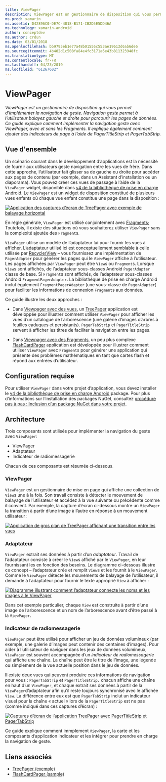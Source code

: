 ```yaml
---
title: ViewPager
description: ViewPager est un gestionnaire de disposition qui vous permet d’implémenter la navigation de geste. Navigation geste permet à l’utilisateur balayez gauche et droite pour parcourir les pages de données. Ce guide explique comment implémenter la navigation geste avec ViewPager, avec et sans les Fragments. Il explique également comment ajouter des indicateurs de page à l’aide de PagerTitleStrip et PagerTabStrip.
ms.prod: xamarin
ms.assetid: D42896C0-DE7C-4818-B171-CB2D5E5DD46A
ms.technology: xamarin-android
author: conceptdev
ms.author: crdun
ms.date: 03/01/2018
ms.openlocfilehash: bb9795eb1e77a48b01556c553ae19613d6ab6de6
ms.sourcegitcommit: 4b402d1c508fa84e4fc3171a6e43b811323948fc
ms.translationtype: MT
ms.contentlocale: fr-FR
ms.lasthandoff: 04/23/2019
ms.locfileid: "61267602"
---
```

# <a name="viewpager"></a>ViewPager

_ViewPager est un gestionnaire de disposition qui vous permet d’implémenter la navigation de geste. Navigation geste permet à l’utilisateur balayez gauche et droite pour parcourir les pages de données. Ce guide explique comment implémenter la navigation geste avec ViewPager, avec et sans les Fragments. Il explique également comment ajouter des indicateurs de page à l’aide de PagerTitleStrip et PagerTabStrip._

 
## <a name="overview"></a>Vue d'ensemble

Un scénario courant dans le développement d’applications est la nécessité de fournir aux utilisateurs geste navigation entre les vues de frère. Dans cette approche, l’utilisateur fait glisser sa de gauche ou droite pour accéder aux pages de contenu (par exemple, dans un Assistant d’installation ou un diaporama). Vous pouvez créer ces vues de passage à l’aide de la `ViewPager` widget, disponible dans [v4 de la bibliothèque de prise en charge Android](https://www.nuget.org/packages/Xamarin.Android.Support.v4/). Le `ViewPager` est un widget de disposition constitué de plusieurs vues enfants où chaque vue enfant constitue une page dans la disposition : 

[![Application des captures d’écran de TreePager avec exemple de balayage horizontal](images/01-intro-sml.png)](images/01-intro.png#lightbox)

En règle générale, `ViewPager` est utilisé conjointement avec [Fragments](https://developer.xamarin.com/guides/android/platform_features/fragments/); Toutefois, il existe des situations où vous souhaiterez utiliser `ViewPager` sans la complexité ajoutée des `Fragment`s.

`ViewPager` utilise un modèle de l’adaptateur lui pour fournir les vues à afficher. L’adaptateur utilisé ici est conceptuellement semblable à celle utilisée par [RecyclerView](~/android/user-interface/layouts/recycler-view/index.md) &ndash; vous fournissez une implémentation de `PagerAdapter` pour générer les pages qui le `ViewPager` affiche à l’utilisateur. Les pages affichées par `ViewPager` peut être `View`s ou `Fragment`s. Lorsque `View`s sont affichés, de l’adaptateur sous-classes Android `PagerAdapter` classe de base. Si `Fragment`s sont affichés, de l’adaptateur sous-classes Android `FragmentPagerAdapter`. La bibliothèque de prise en charge Android inclut également `FragmentPagerAdapter` (une sous-classe de `PagerAdapter`) pour faciliter les informations de connexion `Fragment`s aux données. 

Ce guide illustre les deux approches : 

-   Dans [Viewpager avec des vues](~/android/user-interface/controls/view-pager/viewpager-and-views.md), un [TreePager](https://developer.xamarin.com/samples/monodroid/UserInterface/TreePager/) application est développée pour illustrer comment utiliser `ViewPager` pour afficher les vues d’un catalogue de l’arborescence (une galerie d’images d’arbres à feuilles caduques et persistants). 
    `PagerTabStrip`  et `PagerTitleStrip` servent à afficher les titres de faciliter la navigation entre les pages.

-   Dans [Viewpager avec des Fragments](~/android/user-interface/controls/view-pager/viewpager-and-fragments.md), un peu plus complexe [FlashCardPager](https://developer.xamarin.com/samples/monodroid/UserInterface/TreePager/) application est développée pour illustrer comment utiliser `ViewPager` avec `Fragment`s pour générer une application qui présente des problèmes mathématiques en tant que cartes flash et répond aux entrées d’utilisateur. 


## <a name="requirements"></a>Configuration requise

Pour utiliser `ViewPager` dans votre projet d’application, vous devez installer le [v4 de la bibliothèque de prise en charge Android](https://www.nuget.org/packages/Xamarin.Android.Support.v4/) package. Pour plus d’informations sur l’installation des packages NuGet, consultez [procédure pas à pas : Inclusion d’un package NuGet dans votre projet](https://docs.microsoft.com/visualstudio/mac/nuget-walkthrough). 

 
## <a name="architecture"></a>Architecture

Trois composants sont utilisés pour implémenter la navigation du geste avec `ViewPager`:

-   ViewPager
-   Adaptateur
-   Indicateur de radiomessagerie

Chacun de ces composants est résumée ci-dessous.



### <a name="viewpager"></a>ViewPager

`ViewPager` est un gestionnaire de mise en page qui affiche une collection de `View`s une à la fois. Son travail consiste à détecter le mouvement de balayage de l’utilisateur et accédez à la vue suivante ou précédente comme il convient. Par exemple, la capture d’écran ci-dessous montre un `ViewPager` la transition à partir d’une image à l’autre en réponse à un mouvement utilisateur : 

[![Application de gros plan de TreePager affichant une transition entre les vues](images/02-transition-sml.png)](images/02-transition.png#lightbox)


### <a name="adapter"></a>Adaptateur

`ViewPager` extrait ses données à partir d’un *adaptateur*. Travail de l’adaptateur consiste à créer le `View`s affiché par le `ViewPager`, en leur fournissant les en fonction des besoins. Le diagramme ci-dessous illustre ce concept &ndash; l’adaptateur crée et remplit `View`s et les fournit à le `ViewPager`. Comme le `ViewPager` détecte les mouvements de balayage de l’utilisateur, il demande à l’adaptateur pour fournir le texte approprié `View` à afficher : 

[![Diagramme illustrant comment l’adaptateur connecte les noms et les images à le ViewPager](images/03-adapter-sml.png)](images/03-adapter.png#lightbox)

Dans cet exemple particulier, chaque `View` est construite à partir d’une image de l’arborescence et un nom de l’arborescence avant d’être passé à la `ViewPager`. 



### <a name="pager-indicator"></a>Indicateur de radiomessagerie

`ViewPager` peut être utilisé pour afficher un jeu de données volumineux (par exemple, une galerie d’images peut contenir des centaines d’images). Pour aider à l’utilisateur de naviguer dans les jeux de données volumineux, `ViewPager` est souvent accompagnée d’un *indicateur de radiomessagerie* qui affiche une chaîne. La chaîne peut être le titre de l’image, une légende ou simplement de la vue actuelle position dans le jeu de données. 

Il existe deux vues qui peuvent produire ces informations de navigation pour vous : `PagerTabStrip` et `PagerTitleStrip.` chacun affiche une chaîne en haut d’un `ViewPager`, et chaque extrait ses données à partir de la `ViewPager`d’adaptateur afin qu’il reste toujours synchronisé avec le affichée `View`. La différence entre eux est que `PagerTabStrip` inclut un indicateur visuel pour la chaîne « actuel » lors de la `PagerTitleStrip` est ne pas (comme indiqué dans ces captures d’écran) : 

[![Captures d’écran de l’application TreePager avec PagerTitleStrip et PagerTabStrip](images/04-comparison-sml.png)](images/04-comparison.png#lightbox)

Ce guide explique comment immplement `ViewPager`, la carte et les composants d’application indicateur et les intégrer pour prendre en charge la navigation de geste. 



## <a name="related-links"></a>Liens associés

- [TreePager (exemple)](https://developer.xamarin.com/samples/monodroid/UserInterface/TreePager)
- [FlashCardPager (sample)](https://developer.xamarin.com/samples/monodroid/UserInterface/FlashCardPager)

